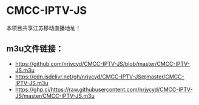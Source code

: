 # CMCC-IPTV-JS
本项目共享江苏移动直播地址！
## m3u文件链接：
- https://github.com/nrjycyd/CMCC-IPTV-JS/blob/master/CMCC-IPTV-JS.m3u
- https://cdn.jsdelivr.net/gh/nrjycyd/CMCC-IPTV-JS@master/CMCC-IPTV-JS.m3u
- https://ghp.ci/https://raw.githubusercontent.com/nrjycyd/CMCC-IPTV-JS/master/CMCC-IPTV-JS.m3u


